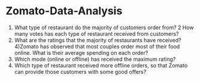 # Zomato-Data-Analysis



 1) What type of restaurant do the majority of customers order from?
 2 How many votes has each type of restaurant received from customers?
 3) What are the ratings that the majority of restaurants have received?
 4)Zomato has observed that most couples order most of their food online. What is their 
average spending on each order?
 5) Which mode (online or offline) has received the maximum rating?
 6) Which type of restaurant received more offline orders, so that Zomato can provide those 
customers with some good offers?

